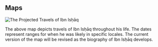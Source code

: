 ## Maps

![The Projected Travels of Ibn Isḥāq](../images/TravelsofIbnIshaqV2a.png)

The above map depicts travels of Ibn Isḥāq throughout his life. The dates represent ranges for when he was likely in specific locales. The current version of the map will be revised as the biography of Ibn Isḥāq develops. 
